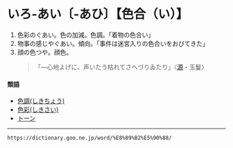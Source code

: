 # いろ‐あい〔‐あひ〕【色合（い）】

1. 色彩のぐあい。色の加減。色調。「着物の色合い」
2. 物事の感じやぐあい。傾向。「事件は迷宮入りの色合いをおびてきた」
3. 顔の色つや。顔色。
    >「―心地よげに、声いたう枯れてさへづりゐたり」〈[源](https://dictionary.goo.ne.jp/word/%E6%BA%90%E6%B0%8F%E7%89%A9%E8%AA%9E/#jn-69890)・玉鬘〉
        

#### 類語

-   [色調(しきちょう)](https://dictionary.goo.ne.jp/word/%E8%89%B2%E8%AA%BF/#jn-94923)
-   [色彩(しきさい)](https://dictionary.goo.ne.jp/word/%E8%89%B2%E5%BD%A9/#jn-94797)
-   [トーン](https://dictionary.goo.ne.jp/word/%E3%83%88%E3%83%BC%E3%83%B3/#jn-157470)

---
`https://dictionary.goo.ne.jp/word/%E8%89%B2%E5%90%88/`